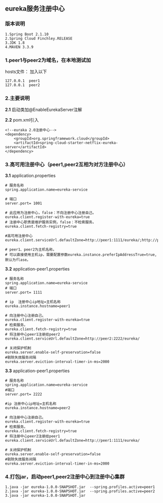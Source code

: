 ## eureka服务注册中心

### 版本说明

    1.Spring Boot 2.1.10
    2.Spring Cloud Finchley.RELEASE
    3.JDK 1.8
    4.MAVEN 3.3.9
    
### 1.peer1与peer2为域名，在本地测试加

hosts文件： 加入以下
    
    127.0.0.1  peer1
    127.0.0.1  peer2
    
### 2.主要说明

**2.1** 启动类加@EnableEurekaServer注解

**2.2** pom.xml引入
	
	<!--euraka 2.0注册中心-->
	<dependency>
	    <groupId>org.springframework.cloud</groupId>
	    <artifactId>spring-cloud-starter-netflix-eureka-server</artifactId>
	</dependency>  

### 3.高可用注册中心（peer1,peer2互相为对方注册中心）

**3.1** application.properties

	# 服务名称
	spring.application.name=eureka-service
	
	# 端口
	server.port= 1001
	
	# 此应用为注册中心，false：不向注册中心注册自己。
	eureka.client.register-with-eureka=true
	# 注册中心职责是维护服务实例，false：不检索服务。
	eureka.client.fetch-registry=true
	
	#高可用注册中心
	eureka.client.serviceUrl.defaultZone=http://peer1:1111/eureka/;http://peer2:2222/eureka/
	
	# peer1、peer2为主机名称。
	# 可以直接使用主机ip，需要配置参数eureka.instance.preferIpAddressTrue=true,默认为flase。

**3.2** application-peer1.properties

	# 服务名称
	spring.application.name=eureka-service
	# 端口
	server.port= 1111
	
	# ip  注册中心ip地址=主机名称
	eureka.instance.hostname=peer1
	
	# 向注册中心注册自己。
	eureka.client.register-with-eureka=true
	# 检索服务。
	eureka.client.fetch-registry=true
	# 将注册中心peer1注册给peer2
	eureka.client.serviceUrl.defaultZone=http://peer2:2222/eureka/
	
	# 关闭保护机制
	eureka.server.enable-self-preservation=false
	#剔除失效服务间隔
	eureka.server.eviction-interval-timer-in-ms=2000

**3.3** application-peer1.properties

	# 服务名称
	spring.application.name=eureka-service
	#端口
	server.port= 2222
	
	#ip 注册中心ip地址=主机名称
	eureka.instance.hostname=peer2
	
	# 向注册中心注册自己。
	eureka.client.register-with-eureka=true
	# 检索服务。
	eureka.client.fetch-registry=true
	# 将注册中心peer2注册给peer1
	eureka.client.serviceUrl.defaultZone=http://peer1:1111/eureka/
	
	# 关闭保护机制
	eureka.server.enable-self-preservation=false
	#剔除失效服务间隔
	eureka.server.eviction-interval-timer-in-ms=2000

### 4.打包jar，启动peer1,peer2注册中心到注册中心集群
	
	1.java -jar eureka-1.0.0-SNAPSHOT.jar  --spring.profiles.active=peer1
	2.java -jar eureka-1.0.0-SNAPSHOT.jar  --spring.profiles.active=peer2
	3.java -jar eureka-1.0.0-SNAPSHOT.jar